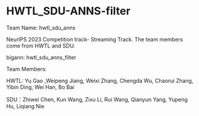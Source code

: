 # HWTL_SDU-ANNS-filter
Team Name: hwtl_sdu_anns

NeurIPS 2023 Competition track- Streaming Track. The team members come from HWTL and SDU.

bigann: hwtl_sdu_anns_filter

Team Members:

HWTL: Yu Gao ,Weipeng Jiang, Weixi Zhang, Chengda Wu, Chaorui Zhang, Yibin Ding, Wei Han, Bo Bai

SDU：Zhiwei Chen, Kun Wang, Zixu Li, Rui Wang, Qianyun Yang, Yupeng Hu, Liqiang Nie
